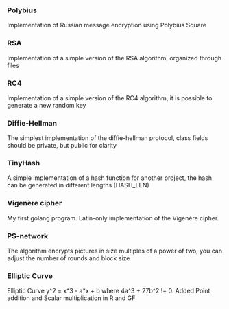 ### Polybius
Implementation of Russian message encryption using Polybius Square

### RSA
Implementation of a simple version of the RSA algorithm, organized through files

### RC4
Implementation of a simple version of the RC4 algorithm, it is possible to generate a new random key 

### Diffie-Hellman
The simplest implementation of the diffie-hellman protocol, class fields should be private, but public for clarity

### TinyHash
A simple implementation of a hash function for another project, the hash can be generated in different lengths (HASH_LEN)

### Vigenère cipher
My first golang program. Latin-only implementation of the Vigenère cipher.

### PS-network
The algorithm encrypts pictures in size multiples of a power of two, you can adjust the number of rounds and block size

### Elliptic Curve
Elliptic Curve y^2 = x^3 - a*x + b where 4a^3 + 27b^2 != 0.
Added Point addition and Scalar multiplication in R and GF
